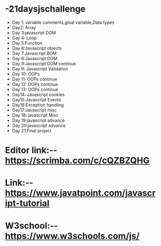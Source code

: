 # -21daysjschallenge

* Day 1: variable comments,gloal variable,Data types
* Day2: Array
* Day 3:javascript DOM
* Day 4: Loop
* Day 5:Function
* Day 6:Javascript objects
* Day 7:Javascript BOM
* Day 8:Javascript DOM
* Day 9:Javascript DOM continue
* Day 9: Javascript Validation
* Day 10: OOPs
* Day 11: OOPs continue
* Day 12: OOPs continue
* Day 13: OOPs continue
* Day14: Javascript cookies
* Day15:Javascript Events
* Day16:Exception handling
* Day17:Javascript misc
* Day 18: javascript Misc
* Day 19:javascript advance
* Day 20:javascript advance
* Day 21:Final project

# Editor link:-- https://scrimba.com/c/cQZBZQHG
# Link:-- https://www.javatpoint.com/javascript-tutorial
# W3school:-- https://www.w3schools.com/js/
